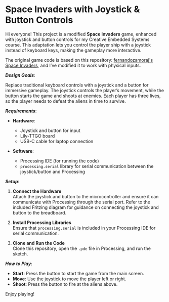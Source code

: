 # **Space Invaders with Joystick & Button Controls**

Hi everyone! This project is a modified **Space Invaders** game, enhanced with joystick and button controls for my Creative Embedded Systems course. This adaptation lets you control the player ship with a joystick instead of keyboard keys, making the gameplay more interactive.

The original game code is based on this repository: [fernandozamoraj's Space Invaders](https://github.com/fernandozamoraj/processing_sandbox/tree/master/SpaceInvaders), and I’ve modified it to work with physical inputs.

_**Design Goals**_:

Replace traditional keyboard controls with a joystick and a button for immersive gameplay. The joystick controls the player’s movement, while the button starts the game and shoots at enemies. Each player has three lives, so the player needs to defeat the aliens in time to survive.

_**Requirements**_:

- **Hardware**:
  - Joystick and button for input
  - Lily-TTGO board
  - USB-C cable for laptop connection

- **Software**:
  - Processing IDE (for running the code)
  - `processing.serial` library for serial communication between the joystick/button and Processing

_**Setup**_:

1. **Connect the Hardware**  
   Attach the joystick and button to the microcontroller and ensure it can communicate with Processing through the serial port. Refer to the included Fritzing diagram for guidance on connecting the joystick and button to the breadboard.

2. **Install Processing Libraries**  
   Ensure that `processing.serial` is included in your Processing IDE for serial communication.

3. **Clone and Run the Code**  
   Clone this repository, open the `.pde` file in Processing, and run the sketch.

_**How to Play**_:

- **Start**: Press the button to start the game from the main screen.
- **Move**: Use the joystick to move the player left or right.
- **Shoot**: Press the button to fire at the aliens above.

Enjoy playing!

